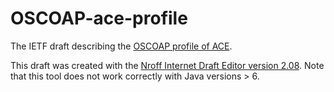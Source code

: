 # OSCOAP-ace-profile
The IETF draft describing the [OSCOAP profile of ACE](https://tools.ietf.org/html/draft-seitz-ace-oscoap-profile).

This draft was created with the [Nroff Internet Draft Editor version 2.08](http://aaa-sec.com/nroffedit/index.html). Note that this tool does not work correctly with Java versions > 6.
